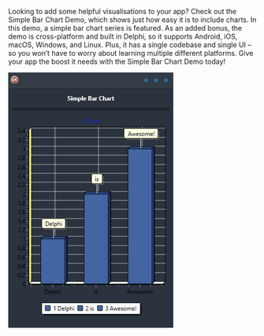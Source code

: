 Looking to add some helpful visualisations to your app? Check out the Simple Bar Chart Demo, which shows just how easy it is to include charts. In this demo, a simple bar chart series is featured. As an added bonus, the demo is cross-platform and built in Delphi, so it supports Android, iOS, macOS, Windows, and Linux. Plus, it has a single codebase and single UI – so you won’t have to worry about learning multiple different platforms. Give your app the boost it needs with the Simple Bar Chart Demo today!

![screenshot](screenshot.gif)
